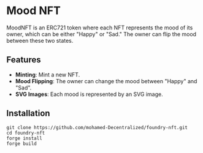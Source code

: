 # Mood NFT

MoodNFT is an ERC721 token where each NFT represents the mood of its owner, which can be either "Happy" or "Sad." The owner can flip the mood between these two states.

## Features
- **Minting**: Mint a new NFT.
- **Mood Flipping**: The owner can change the mood between "Happy" and "Sad".
- **SVG Images**: Each mood is represented by an SVG image.

## Installation

```
git clone https://github.com/mohamed-Decentralized/foundry-nft.git
cd foundry-nft
forge install
forge build
```